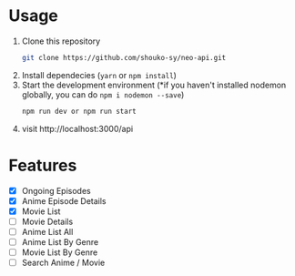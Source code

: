 # Usage
1. Clone this repository
    ```bash
    git clone https://github.com/shouko-sy/neo-api.git
    ```
2. Install dependecies (`yarn` or `npm install`)
3. Start the development environment (*if you haven't installed nodemon globally, you can do `npm i nodemon --save`)
    ```bash
    npm run dev or npm run start
    ```
4. visit http://localhost:3000/api

# Features
- [x] Ongoing Episodes
- [x] Anime Episode Details
- [x] Movie List
- [ ] Movie Details
- [ ] Anime List All
- [ ] Anime List By Genre
- [ ] Movie List By Genre
- [ ] Search Anime / Movie